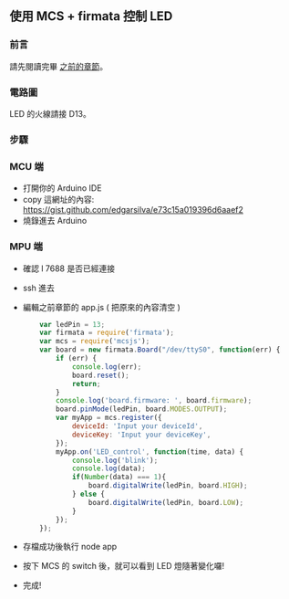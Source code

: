 ## 使用 MCS + firmata 控制 LED

### 前言

請先閱讀完畢 [之前的章節](/content/zh-TW/cloud/MCSjs.md)。

### 電路圖

LED 的火線請接 D13。


### 步驟

### MCU 端

* 打開你的 Arduino IDE 
* copy 這網址的內容: https://gist.github.com/edgarsilva/e73c15a019396d6aaef2 
* 燒錄進去 Arduino  

### MPU 端
* 確認 l 7688 是否已經連接
* ssh 進去
* 編輯之前章節的 app.js ( 把原來的內容清空 )

    ```js
        var ledPin = 13;         
        var firmata = require('firmata');     
        var mcs = require('mcsjs');                
        var board = new firmata.Board("/dev/ttyS0", function(err) {                                                                                             
            if (err) {                             
                console.log(err);                          
                board.reset();                             
                return;                         
            }                                                          console.log('connected...');
            console.log('board.firmware: ', board.firmware);   
            board.pinMode(ledPin, board.MODES.OUTPUT);
            var myApp = mcs.register({
                deviceId: 'Input your deviceId',
                deviceKey: 'Input your deviceKey',
            });
            myApp.on('LED_control', function(time, data) {
                console.log('blink');
                console.log(data);
                if(Number(data) === 1){
                    board.digitalWrite(ledPin, board.HIGH);
                } else {
                    board.digitalWrite(ledPin, board.LOW);
                }
            }); 
        });   
    ```
* 存檔成功後執行 node app
* 按下 MCS 的 switch 後，就可以看到 LED 燈隨著變化囉!
* 完成!